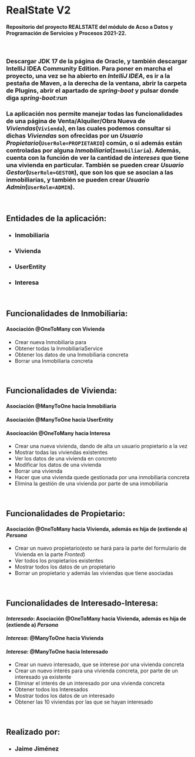 # RealState V2

#### Repositorio del proyecto **REALSTATE** del módulo de Acso a Datos y Programación de Servicios y Procesos 2021-22. ####

</br>

### Descargar JDK 17 de la página de Oracle, y también descargar IntelliJ IDEA Community Edition. Para poner en marcha el proyecto, una vez se ha abierto en *IntelliJ IDEA*, es ir a la pestaña de Maven, a la derecha de la ventana, abrir la carpeta de Plugins, abrir el apartado de *spring-boot* y pulsar donde diga *spring-boot:run*
### La aplicación nos permite manejar todas las funcionalidades de una página de Venta/Alquiler/Obra Nueva de *Viviendas*(`Vivienda`), en las cuales podemos consultar si dichas *Viviendas* son ofrecidas por un *Usuario Propietario*(`UserRole=PROPIETARIO`) común, o si además están controladas por alguna *Inmobiliaria*(`Inmobiliaria`). Además, cuenta con la función de ver la cantidad de *intereses* que tiene una vivienda en particular. También se pueden crear *Usuario Gestor*(`UserRole=GESTOR`), que son los que se asocian a las inmobiliarias, y también se pueden crear *Usuario Admin*(`UserRole=ADMIN`).
</br>


## Entidades de la aplicación:
* ### Inmobiliaria
* ### Vivienda
* ### UserEntity
* ### Interesa


  
</br>

## <p>Funcionalidades de Inmobiliaria:</p> ##
#### Asociación @OneToMany con Vivienda
* Crear nueva Inmobiliaria para
* Obtener todas la InmobiliariaService
* Obtener los datos de una Inmobiliaria concreta
* Borrar una Inmobiliaria concreta
</br>

## <p>Funcionalidades de Vivienda:</p> ##

#### Asociación @ManyToOne hacia Inmobiliaria 
#### Asociación @ManyToOne hacia UserEntity
#### Asocioación @OneToMany hacia Interesa


* Crear una nueva vivienda, dando de alta un usuario propietario a la vez
* Mostrar todas las viviendas existentes
* Ver los datos de una vivienda en concreto
* Modificar los datos de una vivienda
* Borrar una vivienda
* Hacer que una vivienda quede gestionada por una inmobiliaria concreta
* Elimina la gestión de una vivienda por parte de una inmobiliaria

</br>

## <p>Funcionalidades de Propietario:</p> ##

#### Asociación @OneToMany hacia Vivienda, además es hija de (extiende a) *Persona* 

* Crear un nuevo propietario(esto se hará para la parte del formulario de Vivienda en la parte *Fronted*)
* Ver todos los propietarios existentes
* Mostrar todos los datos de un propietario
*  Borrar un propietario y además las viviendas que tiene asociadas
</br>

## <p>Funcionalidades de Interesado-Interesa:</p> ##

#### *Interesado*: Asociación @OneToMany hacia Vivienda, además es hija de (extiende a) *Persona*

#### *Interesa*: @ManyToOne hacia Vivienda
#### *Interesa*: @ManyToOne hacia Interesado


* Crear un nuevo interesado, que se interese por una vivienda concreta
* Crear un nuevo interés para una vivienda concreta, por parte de un interesado ya existente
* Eliminar el interés de un interesado por una vivienda concreta
* Obtener todos los Interesados
* Mostrar todos los datos de un interesado
* Obtener las 10 viviendas por las que se hayan interesado
</br> 


## Realizado por:
* ### Jaime Jiménez
